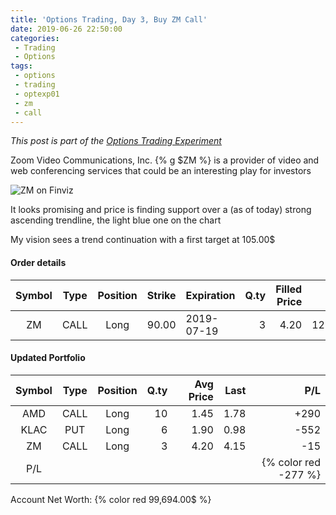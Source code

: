 ```yaml
---
title: 'Options Trading, Day 3, Buy ZM Call'
date: 2019-06-26 22:50:00
categories:
 - Trading
 - Options
tags:
 - options
 - trading
 - optexp01
 - zm
 - call
---
```


*This post is part of the [Options Trading Experiment](/2019/06/23/options-trading-day-0)*

Zoom Video Communications, Inc. {% g $ZM %} is a provider of video and web conferencing services that could be an interesting play for investors

![ZM on Finviz](https://finviz.com/publish/062619/ZMc1dl1503.png)

It looks promising and price is finding support over a (as of today) strong ascending trendline, the light blue one on the chart

My vision sees a trend continuation with a first target at 105.00$

#### Order details

[//]: # (use https://www.tablesgenerator.com/markdown_tables for creating tables)

| Symbol | Type | Position | Strike | Expiration | Q.ty | Filled Price |    Cost | Commissions | Status |
|:------:|:----:|:--------:|-------:|------------|-----:|-------------:|--------:|------------:|--------|
|   ZM   | CALL |   Long   |  90.00 | 2019-07-19 |    3 |         4.20 | 1260.00 |           3 | Filled |


#### Updated Portfolio

| Symbol | Type | Position | Q.ty | Avg Price | Last |  P/L |
|:------:|:----:|:--------:|-----:|----------:|-----:|-----:|
| AMD    | CALL | Long     |   10 |      1.45 | 1.78 | +290 |
| KLAC   | PUT  | Long     | 6    | 1.90      | 0.98 | -552  |
| ZM   | CALL  | Long     | 3    | 4.20      | 4.15 | -15  |
| P/L       |       |      |        |   || {% color red -277 %}  |

Account Net Worth: {% color red 99,694.00$ %}
